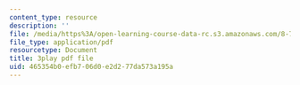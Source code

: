 ```yaml
---
content_type: resource
description: ''
file: /media/https%3A/open-learning-course-data-rc.s3.amazonaws.com/8-701-introduction-to-nuclear-and-particle-physics-fall-2020/465354b0efb706d0e2d277da573a195a_ecIB8DWNyWA.pdf
file_type: application/pdf
resourcetype: Document
title: 3play pdf file
uid: 465354b0-efb7-06d0-e2d2-77da573a195a
---
```

